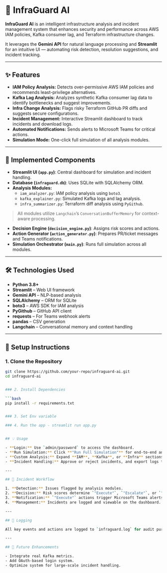 # 🚨 InfraGuard AI

**InfraGuard AI** is an intelligent infrastructure analysis and incident management system that enhances security and performance across AWS IAM policies, Kafka consumer lag, and Terraform infrastructure changes.

It leverages the **Gemini API** for natural language processing and **Streamlit** for an intuitive UI — automating risk detection, resolution suggestions, and incident tracking.

---

## ✨ Features

- **IAM Policy Analysis:** Detects over-permissive AWS IAM policies and recommends least-privilege alternatives.
- **Kafka Lag Analysis:** Analyzes synthetic Kafka consumer lag data to identify bottlenecks and suggest improvements.
- **Infra Change Analysis:** Flags risky Terraform GitHub PR diffs and suggests secure configurations.
- **Incident Management:** Interactive Streamlit dashboard to track incidents and download logs.
- **Automated Notifications:** Sends alerts to Microsoft Teams for critical actions.
- **Simulation Mode:** One-click full simulation of all analysis modules.

---

## 🧩 Implemented Components

- **Streamlit UI (`app.py`)**: Central dashboard for simulation and incident handling.
- **Database (`infraguard.db`)**: Uses SQLite with SQLAlchemy ORM.
- **Analysis Modules:**
  - `iam_analyzer.py`: IAM policy analysis using `boto3`.
  - `kafka_explainer.py`: Simulated Kafka logs and lag analysis.
  - `infra_summarizer.py`: Terraform diff analysis using `PyGithub`.

> All modules utilize `Langchain`’s `ConversationBufferMemory` for context-aware processing.

- **Decision Engine (`decision_engine.py`)**: Assigns risk scores and actions.
- **Action Generator (`action_generator.py`)**: Prepares PR/ticket messages and Teams notifications.
- **Simulation Orchestrator (`main.py`)**: Runs full simulation across all modules.

---

## 🛠️ Technologies Used

- **Python 3.8+**
- **Streamlit** – Web UI framework
- **Gemini API** – NLP-based analysis
- **SQLAlchemy** – ORM for SQLite
- **boto3** – AWS SDK for IAM analysis
- **PyGithub** – GitHub API client
- **requests** – For Teams webhook alerts
- **pandas** – CSV generation
- **Langchain** – Conversational memory and context handling

---

## 🚀 Setup Instructions

### 1. Clone the Repository

```bash
git clone https://github.com/your-repo/infraguard-ai.git
cd infraguard-ai


### 2. Install Dependencies

```bash
pip install -r requirements.txt


### 3. Set Env variable

### 4. Run the app - streamlit run app.py


## 💡 Usage

- **Login:** Use `admin/password` to access the dashboard.
- **Run Simulation:** Click **"Run Full Simulation"** for end-to-end analysis.
- **Custom Analysis:** Expand **IAM**, **Kafka**, or **Infra** sections to run individual tests.
- **Incident Handling:** Approve or reject incidents, and export logs to CSV.

---

## 🧠 Incident Workflow

1. **Detection:** Issues flagged by analysis modules.
2. **Decision:** Risk scores determine `"Execute"`, `"Escalate"`, or `"Suggest"`.
3. **Notification:** `"Execute"` actions trigger Microsoft Teams alerts.
4. **Management:** Incidents are logged and viewable on the dashboard.

---

## 📜 Logging

All key events and actions are logged to `infraguard.log` for audit purposes.

---

## 🚧 Future Enhancements

- Integrate real Kafka metrics.
- Add OAuth-based login system.
- Optimize system for large-scale incident handling.

